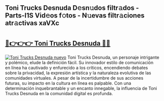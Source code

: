 ## Toni Trucks Desnuda D𝚎sn𝚞dos filtr𝚊dos - Parts-I1S Vid𝚎os f𝚘tos - N𝚞evas filtr𝚊ciones atr𝚊ctivas xaVXc

# <h2><a href="http://mb1bcl.tromn.icu/?c=Toni+Trucks+Desnuda">🔗👉👉👉 Toni Trucks Desnuda 🔗🔗</a></h2>

[![Toni Trucks Desnuda nuevo](https://i.imgur.com/pEAQMta.gif)](http://mb1bcl.tromn.icu/?c=Toni+Trucks+Desnuda)
Toni Trucks Desnuda, un personaje intrigante y polémico, elude la definición fácil. Su innovador estilo de comunicación en línea ha cautivado y enfurecido a los críticos, encendiendo debates sobre la privacidad, la expresión artística y la naturaleza evolutiva de las comunidades virtuales. A pesar de la incertidumbre de sus acciones futuras, su impacto en la cultura en línea es palpable. Con una determinación inquebrantable y un encanto innegable, la influencia de Toni Trucks Desnuda en la comunidad digital es profunda.
